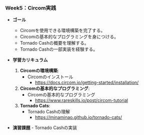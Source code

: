 ### Week5：Circom実践

- **ゴール**
    - Circomを使用できる環境構築を完了する。
    - Circomの基本的なプログラミングを身につける。
    - Tornado Cashの概要を理解する。
    - Tornado Cashの一部実装を経験する。
- **学習カリキュラム**
    1. **Circomの環境構築**:
        - Circomのインストール
          - https://docs.circom.io/getting-started/installation/
    2. **Circomの基本的なプログラミング**:
        - Circomの基本的なプログラミング
          - https://www.rareskills.io/post/circom-tutorial
    3. **Tornado Cats**:
        - Tornado Cashの理解
          - https://minaminao.github.io/tornado-cats/

- **演習課題**
        - Tornado Cashの実装

